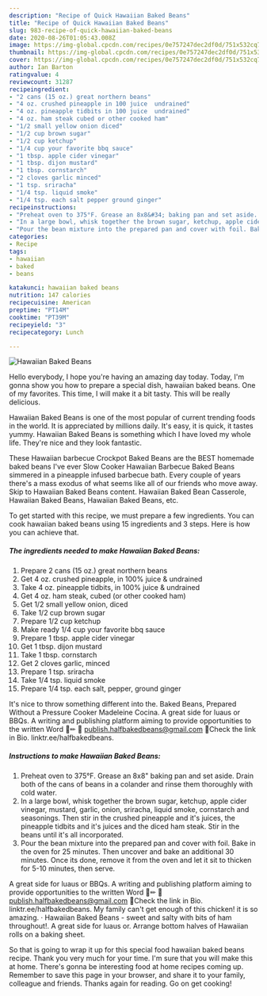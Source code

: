 ```yaml
---
description: "Recipe of Quick Hawaiian Baked Beans"
title: "Recipe of Quick Hawaiian Baked Beans"
slug: 983-recipe-of-quick-hawaiian-baked-beans
date: 2020-08-26T01:05:43.008Z
image: https://img-global.cpcdn.com/recipes/0e757247dec2df0d/751x532cq70/hawaiian-baked-beans-recipe-main-photo.jpg
thumbnail: https://img-global.cpcdn.com/recipes/0e757247dec2df0d/751x532cq70/hawaiian-baked-beans-recipe-main-photo.jpg
cover: https://img-global.cpcdn.com/recipes/0e757247dec2df0d/751x532cq70/hawaiian-baked-beans-recipe-main-photo.jpg
author: Ian Barton
ratingvalue: 4
reviewcount: 31287
recipeingredient:
- "2 cans (15 oz.) great northern beans"
- "4 oz. crushed pineapple in 100 juice  undrained"
- "4 oz. pineapple tidbits in 100 juice  undrained"
- "4 oz. ham steak cubed or other cooked ham"
- "1/2 small yellow onion diced"
- "1/2 cup brown sugar"
- "1/2 cup ketchup"
- "1/4 cup your favorite bbq sauce"
- "1 tbsp. apple cider vinegar"
- "1 tbsp. dijon mustard"
- "1 tbsp. cornstarch"
- "2 cloves garlic minced"
- "1 tsp. sriracha"
- "1/4 tsp. liquid smoke"
- "1/4 tsp. each salt pepper ground ginger"
recipeinstructions:
- "Preheat oven to 375°F. Grease an 8x8&#34; baking pan and set aside. Drain both of the cans of beans in a colander and rinse them thoroughly with cold water."
- "In a large bowl, whisk together the brown sugar, ketchup, apple cider vinegar, mustard, garlic, onion, sriracha, liquid smoke, cornstarch and seasonings. Then stir in the crushed pineapple and it&#39;s juices, the pineapple tidbits and it&#39;s juices and the diced ham steak. Stir in the beans until it&#39;s all incorporated."
- "Pour the bean mixture into the prepared pan and cover with foil. Bake in the oven for 25 minutes. Then uncover and bake an additional 30 minutes. Once its done, remove it from the oven and let it sit to thicken for 5-10 minutes, then serve."
categories:
- Recipe
tags:
- hawaiian
- baked
- beans

katakunci: hawaiian baked beans 
nutrition: 147 calories
recipecuisine: American
preptime: "PT14M"
cooktime: "PT39M"
recipeyield: "3"
recipecategory: Lunch

---
```



![Hawaiian Baked Beans](https://img-global.cpcdn.com/recipes/0e757247dec2df0d/751x532cq70/hawaiian-baked-beans-recipe-main-photo.jpg)

Hello everybody, I hope you're having an amazing day today. Today, I'm gonna show you how to prepare a special dish, hawaiian baked beans. One of my favorites. This time, I will make it a bit tasty. This will be really delicious.

Hawaiian Baked Beans is one of the most popular of current trending foods in the world. It is appreciated by millions daily. It's easy, it is quick, it tastes yummy. Hawaiian Baked Beans is something which I have loved my whole life. They're nice and they look fantastic.

These Hawaiian barbecue Crockpot Baked Beans are the BEST homemade baked beans I&#39;ve ever Slow Cooker Hawaiian Barbecue Baked Beans simmered in a pineapple infused barbecue bath. Every couple of years there&#39;s a mass exodus of what seems like all of our friends who move away. Skip to Hawaiian Baked Beans content. Hawaiian Baked Bean Casserole, Hawaiian Baked Beans, Hawaiian Baked Beans, etc.


To get started with this recipe, we must prepare a few ingredients. You can cook hawaiian baked beans using 15 ingredients and 3 steps. Here is how you can achieve that.

<!--inarticleads1-->

##### The ingredients needed to make Hawaiian Baked Beans:

1. Prepare 2 cans (15 oz.) great northern beans
1. Get 4 oz. crushed pineapple, in 100% juice &amp; undrained
1. Take 4 oz. pineapple tidbits, in 100% juice &amp; undrained
1. Get 4 oz. ham steak, cubed (or other cooked ham)
1. Get 1/2 small yellow onion, diced
1. Take 1/2 cup brown sugar
1. Prepare 1/2 cup ketchup
1. Make ready 1/4 cup your favorite bbq sauce
1. Prepare 1 tbsp. apple cider vinegar
1. Get 1 tbsp. dijon mustard
1. Take 1 tbsp. cornstarch
1. Get 2 cloves garlic, minced
1. Prepare 1 tsp. sriracha
1. Take 1/4 tsp. liquid smoke
1. Prepare 1/4 tsp. each salt, pepper, ground ginger


It&#39;s nice to throw something different into the. Baked Beans, Prepared Without a Pressure Cooker Madeleine Cocina. A great side for luaus or BBQs. A writing and publishing platform aiming to provide opportunities to the written Word 📖✏ 📧 publish.halfbakedbeans@gmail.com 📌Check the link in Bio. linktr.ee/halfbakedbeans. 

<!--inarticleads2-->

##### Instructions to make Hawaiian Baked Beans:

1. Preheat oven to 375°F. Grease an 8x8&#34; baking pan and set aside. Drain both of the cans of beans in a colander and rinse them thoroughly with cold water.
1. In a large bowl, whisk together the brown sugar, ketchup, apple cider vinegar, mustard, garlic, onion, sriracha, liquid smoke, cornstarch and seasonings. Then stir in the crushed pineapple and it&#39;s juices, the pineapple tidbits and it&#39;s juices and the diced ham steak. Stir in the beans until it&#39;s all incorporated.
1. Pour the bean mixture into the prepared pan and cover with foil. Bake in the oven for 25 minutes. Then uncover and bake an additional 30 minutes. Once its done, remove it from the oven and let it sit to thicken for 5-10 minutes, then serve.


A great side for luaus or BBQs. A writing and publishing platform aiming to provide opportunities to the written Word 📖✏ 📧 publish.halfbakedbeans@gmail.com 📌Check the link in Bio. linktr.ee/halfbakedbeans. My family can&#39;t get enough of this chicken! it is so amazing. · Hawaiian Baked Beans - sweet and salty with bits of ham throughout!. A great side for luaus or. Arrange bottom halves of Hawaiian rolls on a baking sheet. 

So that is going to wrap it up for this special food hawaiian baked beans recipe. Thank you very much for your time. I'm sure that you will make this at home. There's gonna be interesting food at home recipes coming up. Remember to save this page in your browser, and share it to your family, colleague and friends. Thanks again for reading. Go on get cooking!
